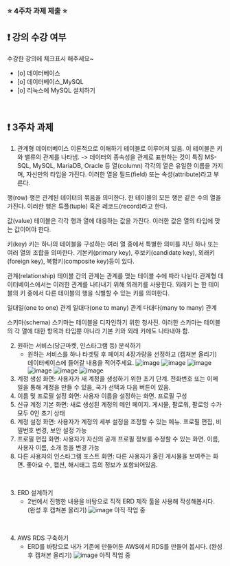 ### ⭐️ 4주차 과제 제출 ⭐️

## ❗️ 강의 수강 여부
수강한 강의에 체크표시 해주세요~

- [o] 데이터베이스
- [o] 데이터베이스_MySQL
- [o] 리눅스에 MySQL 설치하기

<br>

## ❗️ 3주차 과제
1. 관계형 데이터베이스 이론적으로 이해하기
  테이블로 이루어져 있음. 이 테이블은 키와 밸류의 관계를 나타냄. -> 데이터의 종속성을 관계로 표현하는 것이 특징
MS-SQL, MySQL, MariaDB, Oracle 등
열(column)
각각의 열은 유일한 이름을 가지며, 자신만의 타입을 가진다. 이러한 열을 필드(field) 또는 속성(attribute)라고 부른다.

행(row)
행은 관계된 데이터의 묶음을 의미한다. 한 테이블의 모든 행은 같은 수의 열을 가진다.
이러한 행은 튜플(tuple) 혹은 레코드(record)라고 한다.

값(value)
테이블은 각각 행과 열에 대응하는 값을 가진다. 이러한 값은 열의 타입에 맞는 값이어야 한다.

키(key)
키는 하나의 테이블을 구성하는 여러 열 중에서 특별한 의미를 지닌 하나 또는 여러 열의 조합을 의미한다. 기본키(primary key), 후보키(candidate key), 외래키(foreign key), 복합키(composite key)등이 있다.

관계(relationship)
테이블 간의 관계는 관계를 맺는 테이블 수에 따라 나뉜다.관계형 데이터베이스에서는 이러한 관계를 나타내기 위해 외래키를 사용한다. 외래키 는 한 테이블의 키 중에서 다른 테이블의 행을 식별할 수 있는 키를 의미한다.

일대일(one to one) 관계
일대다(one to many) 관계
다대다(many to many) 관계

스키마(schema)
스키마는 테이블을 디자인하기 위한 청사진. 이러한 스키마는 테이블의 각 열에 대한 항목과 타입뿐 아니라 기본 키와 외래 키에도 나타내야 함.
<br/>

2. 원하는 서비스(당근마켓, 인스타그램 등) 분석하기
   - 원하는 서비스를 하나 타겟팅 후 페이지 4장가량을 선정하고 (캡쳐본 올리기) 데이터베이스에 들어갈 내용을 적어주세요.
![image](https://github.com/GDSC-Hanyang/2024_Server_study_Basic/assets/145014275/04c267cf-8ab6-432f-a44f-1d1c9225d69f)
![image](https://github.com/GDSC-Hanyang/2024_Server_study_Basic/assets/145014275/641c2797-e082-44b7-8aed-40481980b752)
![image](https://github.com/GDSC-Hanyang/2024_Server_study_Basic/assets/145014275/87b6b6c6-b77e-448f-88ef-fb49326cd218)
![image](https://github.com/GDSC-Hanyang/2024_Server_study_Basic/assets/145014275/3dd34ab4-1fb8-472f-9bc6-c5ee6b46cee2)
![image](https://github.com/GDSC-Hanyang/2024_Server_study_Basic/assets/145014275/f5917092-63bd-432f-8313-5a2c6c56f1bb)
![image](https://github.com/GDSC-Hanyang/2024_Server_study_Basic/assets/145014275/35633307-1686-43f1-87df-49efc5cbef2b)
1. 계정 생성 화면: 사용자가 새 계정을 생성하기 위한 초기 단계. 전화번호 또는 이메일을 통해 계정을 만들 수 있음, 국가 선택과 다음 버튼이 있음.
2. 이름 및 프로필 설정 화면: 사용자 이름을 설정하는 화면. 프로필 구성
3. 신규 계정 기본 화면: 새로 생성된 계정의 메인 페이지. 게시물, 팔로워, 팔로잉 수가 모두 0인 초기 상태
4. 계정 설정 화면: 사용자가 계정의 세부 설정을 조정할 수 있는 메뉴. 프로필 편집, 비밀번호 변경, 보안 설정 가능
5. 프로필 편집 화면: 사용자가 자신의 공개 프로필 정보를 수정할 수 있는 화면. 이름, 사용자 이름, 소개 등을 변경 가능
6. 다른 사용자의 인스타그램 포스트 화면: 다른 사용자가 올린 게시물을 보여주는 화면. 좋아요 수, 캡션, 해시태그 등의 정보가 포함되어있음.
<br/>

3. ERD 설계하기
   - 2번에서 진행한 내용을 바탕으로 직적 ERD 제작 툴을 사용해 작성해봅시다. (완성 후 캡쳐본 올리기)
![image](https://github.com/GDSC-Hanyang/2024_Server_study_Basic/assets/145014275/03481227-f04f-4e36-9e94-174feea90603)
아직 작업 중 
<br/>

4. AWS RDS 구축하기
   - ERD를 바탕으로 내가 기존에 만들어둔 AWS에서 RDS를 만들어 봅시다. (완성 후 캡쳐본 올리기)
![image](https://github.com/GDSC-Hanyang/2024_Server_study_Basic/assets/145014275/09b78f9a-bdce-434d-8110-565d09bab467)
아직 작업 중
<br/>
